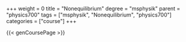 +++
weight = 0
title = "Nonequilibrium"
degree = "msphysik"
parent = "physics700"
tags = ["msphysik", "Nonequilibrium", "physics700"]
categories = ["course"]
+++

{{< genCoursePage >}}
